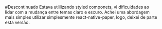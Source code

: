 #Descontinuado
Estava utlilizando styled componets, vi dificuldades ao lidar com a mudança entre temas claro e escuro. Achei uma abordagem mais símples utilizar simplesmente react-native-paper, logo, deixei de parte esta versão. 
